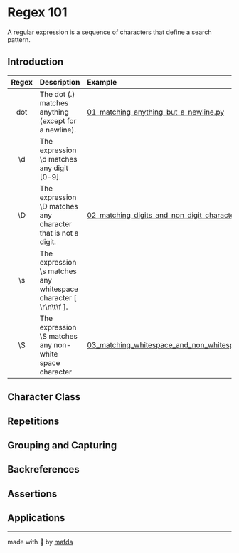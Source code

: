# Regex 101

A regular expression is a sequence of characters that define a search pattern.

## Introduction

| Regex | Description | Example |
| :---: | :---------- | :------ |
| dot   | The dot (.) matches anything (except for a newline). | [01_matching_anything_but_a_newline.py](https://github.com/mafda/regex_101/blob/master/example/01_matching_anything_but_a_newline.py) |
| \d    | The expression \d matches any digit [0-9]. |  |
| \D    | The expression \D matches any character that is not a digit. | [02_matching_digits_and_non_digit_characters.py](https://github.com/mafda/regex_101/blob/master/example/02_matching_digits_and_non_digit_characters.py) |
| \s    | The expression \s matches any whitespace character [ \r\n\t\f ]. |  |
| \S    | The expression \S matches any non-white space character | [03_matching_whitespace_and_non_whitespace_character.py](https://github.com/mafda/regex_101/blob/master/example/03_matching_whitespace_and_non_whitespace_character.py) |


## Character Class

## Repetitions

## Grouping and Capturing

## Backreferences

## Assertions

## Applications

---

made with 💙 by [mafda](https://mafda.github.io/)
